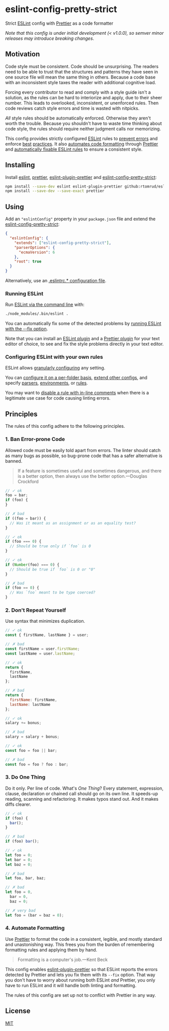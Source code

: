 # eslint-config-pretty-strict

Strict [ESLint](https://eslint.org) config with [Prettier](https://prettier.io/) as a code formatter

_Note that this config is under initial development (< v1.0.0), so semver minor releases may introduce breaking changes_.

## Motivation

Code style must be consistent. Code should be unsurprising. The readers need to be able to trust that the structures and patterns they have seen in one source file will mean the same thing in others. Because a code base with an inconsistent style taxes the reader with additional cognitive load.

Forcing every contributor to read and comply with a style guide isn't a solution, as the rules can be hard to interiorize and apply, due to their sheer number. This leads to overlooked, inconsistent, or unenforced rules. Then code reviews catch style errors and time is wasted with nitpicks.

_All_ style rules should be automatically enforced. Otherwise they aren't worth the trouble. Because you shouldn't have to waste time thinking about code style, the rules should require neither judgment calls nor memorizing.

This config provides strictly configured [ESLint](https://eslint.org/docs/about/) rules to [prevent errors](#1-ban-error-prone-code) and enforce [best](#2-dont-repeat-yourself) [practices](#3-do-one-thing). It also [automates code formatting](#4-automate-formatting) through [Prettier](https://prettier.io/docs/en/index.html) and [automatically fixable ESLint rules](https://eslint.org/docs/user-guide/command-line-interface#--fix) to ensure a consistent style.

## Installing

Install [eslint](https://github.com/eslint/eslint), [prettier](https://github.com/prettier/prettier), [eslint-plugin-prettier](https://github.com/prettier/eslint-plugin-prettier) and [eslint-config-pretty-strict](./README.md):

```bash
npm install --save-dev eslint eslint-plugin-prettier github:rtomrud/eslint-config-pretty-strict
npm install --save-dev --save-exact prettier
```

## Using

Add an `"eslintConfig"` property in your `package.json` file and extend the [eslint-config-pretty-strict](./index.js):

```json
{
  "eslintConfig": {
    "extends": ["eslint-config-pretty-strict"],
    "parserOptions": {
      "ecmaVersion": 6
    },
    "root": true
  }
}
```

Alternatively, use an [.eslintrc.\* configuration file](https://eslint.org/docs/user-guide/configuring#using-configuration-files).

### Running ESLint

Run [ESLint via the command line](https://eslint.org/docs/user-guide/command-line-interface) with:

```bash
./node_modules/.bin/eslint .
```

You can automatically fix some of the detected problems by [running ESLint with the --fix option](https://eslint.org/docs/user-guide/command-line-interface#options).

Note that you can install an [ESLint plugin](https://eslint.org/docs/user-guide/integrations#editors) and a [Prettier plugin](https://prettier.io/docs/en/editors.html) for your text editor of choice, to see and fix the style problems directly in your text editor.

### Configuring ESLint with your own rules

ESLint allows [granularly configuring](https://eslint.org/docs/user-guide/configuring) any setting.

You can [configure it on a per-folder basis](https://eslint.org/docs/user-guide/configuring#configuration-cascading-and-hierarchy), [extend other configs](https://eslint.org/docs/user-guide/configuring#extending-configuration-files), and specify [parsers](https://eslint.org/docs/user-guide/configuring#specifying-parser-options), [environments](https://eslint.org/docs/user-guide/configuring#specifying-environments), or [rules](https://eslint.org/docs/user-guide/configuring#configuring-rules).

You may want to [disable a rule with in-line comments](https://eslint.org/docs/user-guide/configuring#disabling-rules-with-inline-comments) when there is a legitimate use case for code causing linting errors.

## Principles

The rules of this config adhere to the following principles.

### 1. Ban Error-prone Code

Allowed code must be easily told apart from errors. The linter should catch as many bugs as possible, so bug-prone code that has a safer alternative is banned.

> If a feature is sometimes useful and sometimes dangerous, and there is a better option, then always use the better option.—Douglas Crockford

```js
// ✓ ok
foo = bar;
if (foo) {
}

// ✗ bad
if ((foo = bar)) {
  // Was it meant as an assignment or as an equality test?
}
```

```js
// ✓ ok
if (foo === 0) {
  // Should be true only if `foo` is 0
}

// ✓ ok
if (Number(foo) === 0) {
  // Should be true if `foo` is 0 or "0"
}

// ✗ bad
if (foo == 0) {
  // Was `foo` meant to be type coerced?
}
```

### 2. Don't Repeat Yourself

Use syntax that minimizes duplication.

```js
// ✓ ok
const { firstName, lastName } = user;

// ✗ bad
const firstName = user.firstName;
const lastName = user.lastName;
```

```js
// ✓ ok
return {
  firstName,
  lastName
};

// ✗ bad
return {
  firstName: firstName,
  lastName: lastName
};
```

```js
// ✓ ok
salary += bonus;

// ✗ bad
salary = salary + bonus;
```

```js
// ✓ ok
const foo = foo || bar;

// ✗ bad
const foo = foo ? foo : bar;
```

### 3. Do One Thing

Do it only. Per line of code. What's _One Thing_? Every statement, expression, clause, declaration or chained call should go on its own line. It speeds-up reading, scanning and refactoring. It makes typos stand out. And it makes diffs clearer.

```js
// ✓ ok
if (foo) {
  bar();
}

// ✗ bad
if (foo) bar();
```

```js
// ✓ ok
let foo = 0;
let bar = 0;
let baz = 0;

// ✗ bad
let foo, bar, baz;

// ✗ bad
let foo = 0,
  bar = 0,
  baz = 0;

// ✗ very bad
let foo = (bar = baz = 0);
```

### 4. Automate Formatting

Use [Prettier](https://prettier.io/) to format the code in a consistent, legible, and mostly standard and unastonishing way. This frees you from the burden of remembering formatting rules and applying them by hand.

> Formatting is a computer's job.—Kent Beck

This config enables [eslint-plugin-prettier](https://github.com/prettier/eslint-plugin-prettier) so that ESLint reports the errors detected by Prettier and lets you fix them with its `--fix` option. That way you don't have to worry about running both ESLint _and_ Prettier, you only have to run ESLint and it will handle both linting and formatting.

The rules of this config are set up not to conflict with Prettier in any way.

## License

[MIT](./LICENSE)

